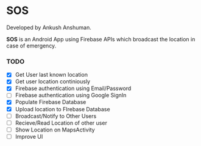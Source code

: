 # SOS
Developed by Ankush Anshuman.

**SOS** is an Android App using Firebase APIs which broadcast the location in case of emergency.


### TODO

- [x] Get User last known location
- [x] Get user location continiously
- [x] Firebase authentication using Email/Password
- [ ] Firebase authentication using Google SignIn
- [x] Populate Firebase Database
- [x] Upload location to FIrebase Database
- [ ] Broadcast/Notify to Other Users
- [ ] Recieve/Read Location of other user
- [ ] Show Location on MapsActivity
- [ ] Improve UI
